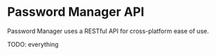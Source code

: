 # Password Manager API
Password Manager uses a RESTful API for cross-platform ease of use.

TODO: everything